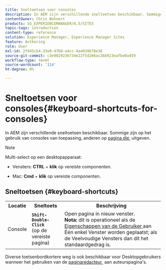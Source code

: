 ```yaml
---
title: Sneltoetsen voor consoles
description: In AEM zijn verschillende sneltoetsen beschikbaar. Sommige zijn van toepassing op het gebruik van consoles, andere op paginabewerking.
contentOwner: Chris Bohnert
products: SG_EXPERIENCEMANAGER/6.5/SITES
topic-tags: introduction
content-type: reference
solution: Experience Manager, Experience Manager Sites
feature: Authoring
role: User
exl-id: 2fd45cb4-33e0-47b0-a4cc-4ae039b78e36
source-git-commit: c3e9029236734e22f5d266ac26b923eafbe0a459
workflow-type: tm+mt
source-wordcount: '114'
ht-degree: 0%

---
```


# Sneltoetsen voor consoles{#keyboard-shortcuts-for-consoles}

In AEM zijn verschillende sneltoetsen beschikbaar. Sommige zijn op het gebruik van consoles van toepassing, anderen op [&#x200B; pagina die &#x200B;](/help/sites-classic-ui-authoring/classic-page-author-keyboard-shortcuts.md) uitgeven.

>[!NOTE]
>
>Multi-select op een desktopapparaat:
>
>* Vensters: **CTRL** + **klik** op vereiste componenten.
>
>* Mac: **Cmd** + **klik** op vereiste componenten.
>

## Sneltoetsen {#keyboard-shortcuts}

<table>
 <tbody>
  <tr>
   <th>Locatie</th>
   <th>Sneltoets</th>
   <th>Beschrijving</th>
  </tr>
  <tr>
   <td>Console</td>
   <td><strong><code>Shift-Double-Click</code></strong><br /> (op de vereiste pagina)</td>
   <td>Open pagina in nieuw venster.<br /> <strong> Nota:</strong> dit is operationeel als de <a href="/help/sites-classic-ui-authoring/author-env-user-props.md"> Eigenschappen van de Gebruiker </a> aan Één enkel Venster worden geplaatst; als de Veelvoudige Vensters dan dit het standaardgedrag is.</td>
  </tr>
 </tbody>
</table>

Diverse toetsenbordkortere weg is ook beschikbaar voor Desktopgebruikers wanneer het gebruiken van de [&#x200B; paginaredacteur &#x200B;](/help/sites-classic-ui-authoring/classic-page-author-keyboard-shortcuts.md) aan auteurspagina&#39;s.
